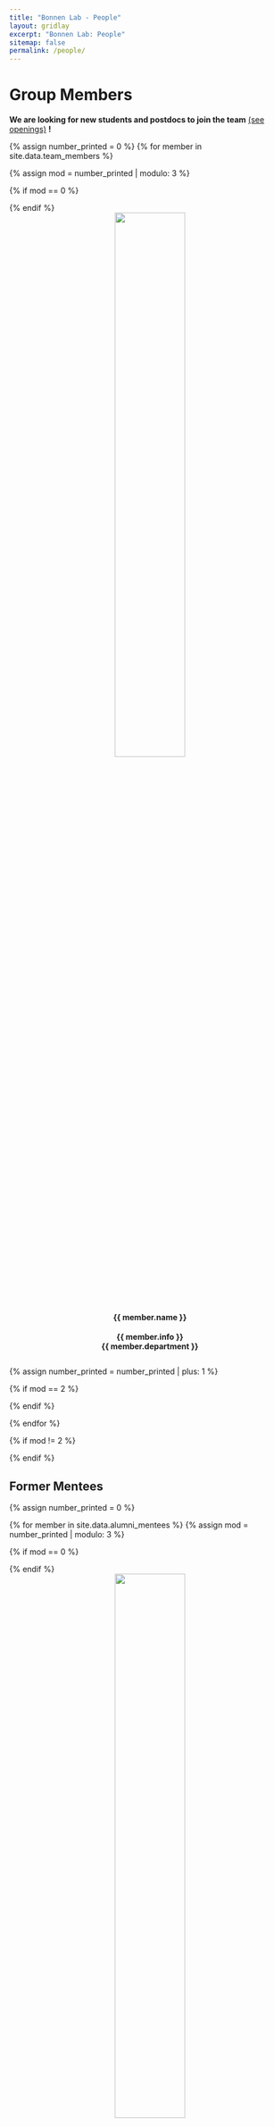 ```yaml
---
title: "Bonnen Lab - People"
layout: gridlay
excerpt: "Bonnen Lab: People"
sitemap: false
permalink: /people/
---
```


# Group Members

 **We are  looking for new students and postdocs to join the team** [(see openings)]({{site.url}}{{site.baseurl}}/positions) **!**


<!-- Jump to [staff](#staff), [master and bachelor students](#master-and-bachelor-students), [alumni](#alumni), [administrative support](#administrative-support), [lab visitors](#lab-visitors). -->

<!-- ## Staff -->
{% assign number_printed = 0 %}
{% for member in site.data.team_members %}

{% assign mod = number_printed | modulo: 3 %}

{% if mod == 0 %}
<div class="row">
{% endif %}

<div class="col-sm-4 clearfix" style="text-align:center;align:center">
  <img src="{{ site.url }}{{ site.baseurl }}/images/teampic/{{ member.photo }}" class="img-rounded" width="50%" style="float:top"/>
  <h4>{{ member.name }}</h4>
  <strong>{{ member.info }} <br/> {{ member.department }}</strong>
  <ul style="overflow: hidden">
  </ul>
</div>

{% assign number_printed = number_printed | plus: 1 %}

{% if mod == 2 %}
</div>
{% endif %}

{% endfor %}


{% if mod != 2 %}
</div>
{% endif %}




## Former Mentees

{% assign number_printed = 0 %}

{% for member in site.data.alumni_mentees %}
{% assign mod = number_printed | modulo: 3 %}

{% if mod == 0 %}
<div class="row">
{% endif %}

<div class="col-sm-4 clearfix" style="text-align:center;align:center">
  <img src="{{ site.url }}{{ site.baseurl }}/images/teampic/{{ member.photo }}" class="img-rounded" width="50%" />
  <h4>{{ member.name }}</h4>
  <strong>{{member.info}} <br/> {{ member.duration }} </strong>
  <ul style="overflow:hidden;text-align:left">
  <li>{{ member.now }} </li>
  {% if member.achievements != nil %}
  <li> {{ member.achievements }} </li>
  {% endif %}</ul>
</div>

{% assign number_printed = number_printed | plus: 1 %}

{% if mod == 2 %}
</div>
{% endif %}

{% endfor %}

{% if mod != 2 %}
stuff </div>
{% endif %}



